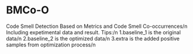# BMCo-O
Code Smell Detection Based on Metrics and Code Smell Co-occurrences/n
Including expetimental data and result. Tips:/n
1.baseline_1 is the original data/n
2.baseline_2 is the optimized data/n
3.extra is the added positive samples from optimization process/n
